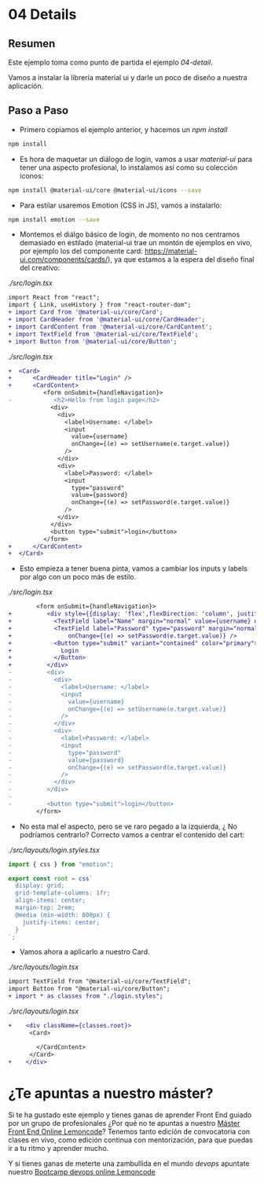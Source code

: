 # 04 Details

## Resumen

Este ejemplo toma como punto de partida el ejemplo _04-detail_.

Vamos a instalar la librería material ui y darle un poco de diseño a nuestra aplicación.

## Paso a Paso

- Primero copiamos el ejemplo anterior, y hacemos un _npm install_

```bash
npm install
```

- Es hora de maquetar un diálogo de login, vamos a usar _material-ui_
  para tener una aspecto profesional, lo instalamos así como su colección iconos:

```bash
npm install @material-ui/core @material-ui/icons --save
```

- Para estilar usaremos Emotion (CSS in JS), vamos a instalarlo:

```bash
npm install emotion --save
```

- Montemos el diálgo básico de login, de momento no nos centramos
  demasiado en estilado (material-ui trae un montón de ejemplos en vivo, por
  ejemplo los del componente card: https://material-ui.com/components/cards/), ya que estamos a la espera del diseño
  final del creativo:

_./src/login.tsx_

```diff
import React from "react";
import { Link, useHistory } from "react-router-dom";
+ import Card from '@material-ui/core/Card';
+ import CardHeader from '@material-ui/core/CardHeader';
+ import CardContent from '@material-ui/core/CardContent';
+ import TextField from '@material-ui/core/TextField';
+ import Button from '@material-ui/core/Button';
```

_./src/login.tsx_

```diff
+  <Card>
+      <CardHeader title="Login" />
+      <CardContent>
          <form onSubmit={handleNavigation}>
-            <h2>Hello from login page</h2>
            <div>
              <div>
                <label>Username: </label>
                <input
                  value={username}
                  onChange={(e) => setUsername(e.target.value)}
                />
              </div>
              <div>
                <label>Password: </label>
                <input
                  type="password"
                  value={password}
                  onChange={(e) => setPassword(e.target.value)}
                />
              </div>
            </div>
            <button type="submit">login</button>
          </form>
+      </CardContent>
+  </Card>
```

- Esto empieza a tener buena pinta, vamos a cambiar los inputs y labels por algo con un poco más de estilo.

_./src/login.tsx_

```diff
        <form onSubmit={handleNavigation}>
+          <div style={{display: 'flex',flexDirection: 'column', justifyContent:'center',}}>
+            <TextField label="Name" margin="normal" value={username} onChange={(e) => setUsername(e.target.value)} />
+            <TextField label="Password" type="password" margin="normal" value={password}
+                onChange={(e) => setPassword(e.target.value)} />
+            <Button type="submit" variant="contained" color="primary">
+              Login
+            </Button>
+          </div>
-          <div>
-            <div>
-              <label>Username: </label>
-              <input
-                value={username}
-                onChange={(e) => setUsername(e.target.value)}
-              />
-            </div>
-            <div>
-              <label>Password: </label>
-              <input
-                type="password"
-                value={password}
-                onChange={(e) => setPassword(e.target.value)}
-              />
-            </div>
-          </div>
-
-          <button type="submit">login</button>
        </form>
```

- No esta mal el aspecto, pero se ve raro pegado a la izquierda, ¿ No podríamos
  centrarlo? Correcto vamos a centrar el contenido del cart:

_./src/layouts/login.styles.tsx_

```ts
import { css } from "emotion";

export const root = css`
  display: grid;
  grid-template-columns: 1fr;
  align-items: center;
  margin-top: 2rem;
  @media (min-width: 800px) {
    justify-items: center;
  }
`;
```

- Vamos ahora a aplicarlo a nuestro Card.

_./src/layouts/login.tsx_

```diff
import TextField from "@material-ui/core/TextField";
import Button from "@material-ui/core/Button";
+ import * as classes from "./login.styles";
```

_./src/layouts/login.tsx_

```diff
+    <div className={classes.root}>
      <Card>
```

```diff
        </CardContent>
      </Card>
+    </div>
```

# ¿Te apuntas a nuestro máster?

Si te ha gustado este ejemplo y tienes ganas de aprender Front End
guiado por un grupo de profesionales ¿Por qué no te apuntas a
nuestro [Máster Front End Online Lemoncode](https://lemoncode.net/master-frontend#inicio-banner)? Tenemos tanto edición de convocatoria
con clases en vivo, como edición continua con mentorización, para
que puedas ir a tu ritmo y aprender mucho.

Y si tienes ganas de meterte una zambullida en el mundo _devops_
apuntate nuestro [Bootcamp devops online Lemoncode](https://lemoncode.net/bootcamp-devops#bootcamp-devops/inicio)
